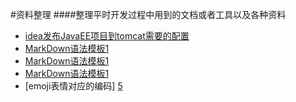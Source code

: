 #资料整理 
####整理平时开发过程中用到的文档或者工具以及各种资料

* [idea发布JavaEE项目到tomcat需要的配置][1]
* [MarkDown语法模板1][2]
* [MarkDown语法模板1][3]
* [MarkDown语法模板1][4]
* [emoji表情对应的编码] [5]



[1]:https://github.com/johnxue2013/tools/blob/master/doc/idea%E5%8F%91%E5%B8%83JavaEE%E9%A1%B9%E7%9B%AE%E9%9C%80%E8%A6%81%E7%9A%84%E9%85%8D%E7%BD%AE.md "idea发布JavaEE项目到tomcat需要的配置"
[2]:https://github.com/johnxue2013/tools/blob/master/doc/markdown_template.md "markdown语法模板"
[3]:https://github.com/johnxue2013/tools/blob/master/doc/markdown_template2.md "markdown语法模板"
[4]:https://github.com/johnxue2013/tools/blob/master/doc/markdown_template.md "markdown语法模板"
[5]::https://github.com/johnxue2013/tools/blob/master/doc/emoji.md "emoji"

